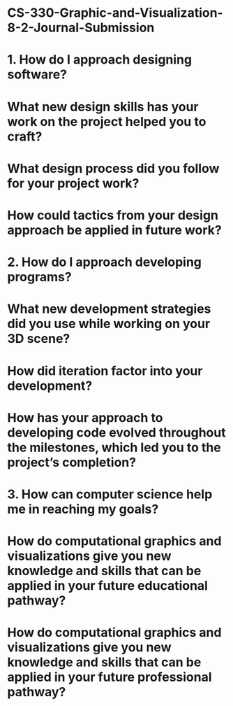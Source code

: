 # CS-330-Graphic-and-Visualization-8-2-Journal-Submission

# 1. How do I approach designing software?

# What new design skills has your work on the project helped you to craft?

# What design process did you follow for your project work?

# How could tactics from your design approach be applied in future work?

# 2. How do I approach developing programs?

# What new development strategies did you use while working on your 3D scene?

# How did iteration factor into your development?

# How has your approach to developing code evolved throughout the milestones, which led you to the project’s completion?

# 3. How can computer science help me in reaching my goals?

# How do computational graphics and visualizations give you new knowledge and skills that can be applied in your future educational pathway?

# How do computational graphics and visualizations give you new knowledge and skills that can be applied in your future professional pathway?
